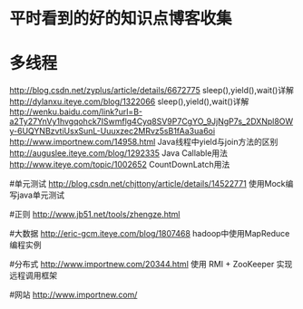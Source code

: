 # 平时看到的好的知识点博客收集
# 多线程
http://blog.csdn.net/zyplus/article/details/6672775   sleep(),yield(),wait()详解
http://dylanxu.iteye.com/blog/1322066   sleep(),yield(),wait()详解
http://wenku.baidu.com/link?url=B-a2Ty27YnVy1hvgqohck7ISwmflg4Cyq8SV9P7CgYO_9JjNgP7s_2DXNpl8OWy-6UQYNBzvtiUsxSunL-Uuuxzec2MRvz5sB1fAa3ua6oi
http://www.importnew.com/14958.html   Java线程中yield与join方法的区别
http://auguslee.iteye.com/blog/1292335    Java Callable用法
http://www.iteye.com/topic/1002652    CountDownLatch用法


#单元测试
http://blog.csdn.net/chjttony/article/details/14522771      使用Mock编写java单元测试


#正则
http://www.jb51.net/tools/zhengze.html


#大数据
http://eric-gcm.iteye.com/blog/1807468    hadoop中使用MapReduce编程实例


#分布式
http://www.importnew.com/20344.html   使用 RMI + ZooKeeper 实现远程调用框架


#网站
http://www.importnew.com/

